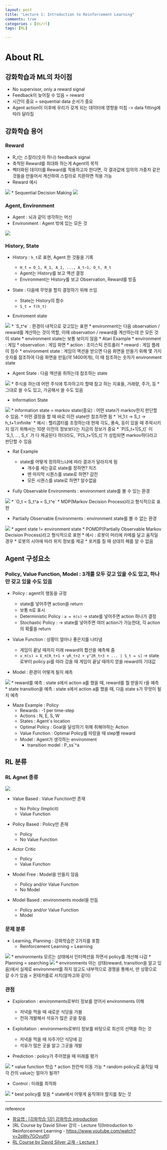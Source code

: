 ```yaml
---
layout: post
title: "Lecture 1: Introduction to Reinforcement Learning"
comments: true
categories : [ds/rl]
tags: [RL]

---
```


# About RL
## 강화학습과 ML의 차이점
* No supervisor, only a reward signal
* Feedback이 늦어질 수 있음 = reward
* 시간이 중요 = sequential data 순서가 중요
* Agent action이 이후에 우리가 갖게 되는 데이터에 영향을 미침 -> data fitting에 따라 달라짐

## 강화학습 용어
### Reward 
* R_t는 스칼라(숫자 하나) feedback signal
* 축척된 Reward를 최대화 하는게 Agent의 목적
* 벡터화된 데이터를 Reward를 적용하고자 한다면, 각 결과값에 임의의 가중치 같은 것들을 만들어서 계산하여 스칼라로 치환하면 적용 가능
* Reward 예시
<img src='https://www.dropbox.com/s/j8lciu46luizdav/%EC%8A%A4%ED%81%AC%EB%A6%B0%EC%83%B7%202019-01-05%2014.01.34.png?raw=1'>
* Sequential Decision Making
<img src='https://www.dropbox.com/s/ygsnp7kn8dpc1ul/%EC%8A%A4%ED%81%AC%EB%A6%B0%EC%83%B7%202019-01-05%2014.03.53.png?raw=1'>

### Agent, Environment
* Agent : 뇌과 같이 생각하는 머신
* Environment : Agent 밖에 있는 모든 것
<img src='https://www.dropbox.com/s/k0hobvkwx1x1q72/%EC%8A%A4%ED%81%AC%EB%A6%B0%EC%83%B7%202019-01-05%2014.06.14.png?raw=1'>

### History, State
* History : `h_t`로 표현, Agent 한 것들을 기록
	* `H_t = O_1, R_1, A_1, ..., A_t−1, O_t, R_t`
	* Agent는 History를 보고 액션 결정
	* Environment는 History를 보고 Observation, Reward를 방출
* State : 다음에 무엇을 할지 결정하기 위해 쓰임
	* State는 History의 함수
	* `S_t = f(h_t)`

* Enviroment state
<img src='https://www.dropbox.com/s/7mzld3ahukklmfe/%EC%8A%A4%ED%81%AC%EB%A6%B0%EC%83%B7%202019-01-05%2014.12.07.png?raw=1'>
	* `S_t^e` : 환경이 내적으로 갖고있는 표현
	* environment는 다음 observation / reward를 계산하는 것이 역할, 이때 observation / reward를 계산하는데 쓴 모든 것이 state
	* environment state는 보통 보이지 않음
	* Atari Example
		* environment : 게임
 		* observation : 게임 화면
 		* action : 조이스틱 컨트롤러
 		* reward : 게임 플레이 점수
 		* environment state : 게임이 액션을 받으면 다음 화면을 만들기 위해 몇 가지 숫자를 참조하여 다음 화면을 만듬(약 1400여개), 이 때 참조하는 숫자가 environment state
 	
* Agent State : 다음 액션을 취하는데 참조하는 state
<img src='https://www.dropbox.com/s/8p2nij63pujn5zd/%EC%8A%A4%ED%81%AC%EB%A6%B0%EC%83%B7%202019-01-05%2014.26.40.png?raw=1'>
	* 주식을 하는데 어떤 주식에 투자하고자 할때 참고 하는 지표들, 거래량, 주가, 등
	* 그대로 쓸 수도 있고, 가공해서 쓸 수도 있음

* Information State
<img src='https://www.dropbox.com/s/bd1y4ztdxz0mp8p/%EC%8A%A4%ED%81%AC%EB%A6%B0%EC%83%B7%202019-01-05%2014.34.41.png?raw=1'>
	* information state = markov state(중요) : 어떤 state가 markov한지 판단할 수 있음. 
	* 어떤 결정을 할 때 바로 이전 state만 참조하면 됨
	* `H_1:t -> S_t -> h_t+1:infinite`
	* 예시 : 헬리콥터를 조정하는데 현재 각도, 풍속, 등이 있을 때 추락시키지 않기 위해서는 10분 이전의 정보보다는 지금의 정보가 중요
	* `P[S_t+1|S_t]` 이 `S_1, .. , S_t` 가 다 제공된다 하더라도, `P[S_t+1|S_t]`가 성립되면 markov하다라고 판단할 수 있음

* Rat Example
	* state를 어떻게 정의하느냐에 따라 결과가 달라지게 됨
		* 개수를 세는걸로 state를 정하면? 치즈
		* 맨 마지막 시퀀스를 state로 하면? 감전
		* 모든 시퀀스를 state로 하면? 알수없음 

* Fully Observable Environments : environment state를 볼 수 있는 환경
<img src='https://www.dropbox.com/s/b7hg8fnvgtb9rng/%EC%8A%A4%ED%81%AC%EB%A6%B0%EC%83%B7%202019-01-05%2014.47.55.png?raw=1'>
	* `O_t = S_t^a = S_t^e`
	* MDP(Markov Decision Process)라고 형식적으로 표현

* Partially Observable Environments : environment state를 볼 수 없는 환경
<img src='https://www.dropbox.com/s/bifwozmwwa2mba1/%EC%8A%A4%ED%81%AC%EB%A6%B0%EC%83%B7%202019-01-05%2014.51.25.png?raw=1'>
	* agent state != environment state
	* POMDP(Partially Observable Markov Decision Process)라고 형식적으로 표현
	* 예시 : 로봇이 머리에 카메를 달고 움직일 경우
		* 로봇의 시야에 따라 위치 정보를 제공
		* 포커를 칠 때 상대의 패를 알 수 없음

## Agent 구성요소
### Policy, Value Function, Model : 3개를 모두 갖고 있을 수도 있고, 하나만 갖고 있을 수도 있음

* Policy : agent의 행동을 규정
	* state를 넣어주면 action을 return
	* 보통 π로 표시
	* Deterministic Policy : `a = π(s)` -> state를 넣어주면 action 하나가 결정
	* Stochastic Policy : -> state를 넣어주면 여러 action가 가능한대, 각 action의 확률을 return

* Value Function : 상황이 얼마나 좋은지를 나타냄
	* 게임이 끝날 때까지 미래 reward의 합산을 예측해 줌
	* `v_π(s) = E_π[R_t+1 + γR_t+2 + γ^2R_t+3 + ... | S_t = s]` -> state로부터 policy pi를 따라 갔을 때 게임이 끝날 때까지 얻을 reward의 기대값 

* Model : 환경이 어떻게 될지 예측
<img src='https://www.dropbox.com/s/uuinm7jhxsslbft/%EC%8A%A4%ED%81%AC%EB%A6%B0%EC%83%B7%202019-01-05%2015.10.38.png?raw=1'>
	* reward를 예측 : state s에서 action a를 했을 때, reward를 뭘 받을지 r을 예측
	* state transition을 예측 : state s에서 action a를 했을 때, 다음 state s가 무엇이 될 지 예측

* Maze Example : Policy
	* Rewards : -1 per time-step
	* Actions : N, E, S, W
	* States : Agent`s location
	* Optimal Policy : Goal을 달성하기 위해 취해야하는 Action
	* Value Function : Optimal Policy를 따랐을 때 step별 reward 
	* Model : Agent가 생각하는 environment
		* transition model : P_ss`^a

## RL 분류
### RL Agnet 종류
<img src='https://www.dropbox.com/s/2aatgphxr0b8y52/%EC%8A%A4%ED%81%AC%EB%A6%B0%EC%83%B7%202019-01-05%2015.18.13.png?raw=1'>

* Value Based : Value Function만 존재
	* No Policy (Implicit)
	* Value Function

* Policy Based : Policy만 존재
	* Policy
	* No Value Function

* Actor Critic
	* Policy
	* Value Function

* Model Free : Model을 만들지 않음
	* Policy and/or Value Function
	* No Model

* Model Based : environments model을 만듬
	* Policy and/or Value Function
	* Model

### 문제 분류
* Learning, Planning : 강화학습은 2가지를 포함
	* Reinforcement Learning = Learning
<img src='https://www.dropbox.com/s/xbmzoldk8axmrh8/%EC%8A%A4%ED%81%AC%EB%A6%B0%EC%83%B7%202019-01-05%2015.26.46.png?raw=1'>
		* environments 모르는 상태에서 인터랙션을 하면서 policy를 개선해 나감
	* Planning = searching
<img src='https://www.dropbox.com/s/8u7zt8he6lzz5ry/%EC%8A%A4%ED%81%AC%EB%A6%B0%EC%83%B7%202019-01-05%2015.27.07.png?raw=1'>
		* environments 아는 상태(reward, transition을 알고 있음)에서 실제로 environment를 하지 않고도 내부적으로 경쟁을 통해서, 딴 상황으로 갈 수가 있음 = 몬테카를로 서치(알파고와 같이)

### 관점
* Exploration : environments로부터 정보를 얻어서 environments 이해
	* 저녁을 먹을 때 새로운 식당을 가봄
	* 전혀 개발해서 석유가 많은 곳을 찾음

* Exploitation : environments로부터 정보를 바탕으로 최선의 선택을 하는 것
	* 저녁을 먹을 때 자주가던 식당에 감
	* 석유가 많은 곳을 알고 그곳을 개발

* Prediction : policy가 주어졌을 때 미래를 평가
<img src='https://www.dropbox.com/s/vhnp3n1w7hnhp1s/%EC%8A%A4%ED%81%AC%EB%A6%B0%EC%83%B7%202019-01-05%2015.33.25.png?raw=1'>
	* value function 학습
	* action 한칸씩 이동 가능
	* random policy로 움직일 때 각 칸의 value는 얼마가 될까?

* Control : 미래를 최적화
<img src='https://www.dropbox.com/s/mg9aymh3nzde4ky/%EC%8A%A4%ED%81%AC%EB%A6%B0%EC%83%B7%202019-01-05%2015.33.46.png?raw=1'>
	* best policy를 찾음 
	* state에서 어떻게 움직여야 할지를 찾는 것

	
---
reference

* [팡요랩 : [강화학습 1강] 강화학습 introduction](https://www.youtube.com/watch?v=wYgyiCEkwC8)
* [RL Course by David Silver 강의 - Lecture 1](Introduction to Reinforcement Learning - https://www.youtube.com/watch?v=2pWv7GOvuf0)
* [RL Course by David Silver 교재 - Lecture 1](http://www0.cs.ucl.ac.uk/staff/d.silver/web/Teaching_files/intro_RL.pdf)


